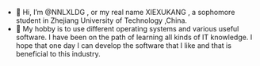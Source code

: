 - 👋 Hi, I’m @NNLXLDG , or my real name XIEXUKANG , a sophomore student in Zhejiang University of Technology ,China.
- 👀 My hobby is to use different operating systems and various useful software. I have been on the path of learning all kinds of IT knowledge. I hope that one day I can develop the software that I like and that is beneficial to this industry.


<!---
NNLXLDG/NNLXLDG is a ✨ special ✨ repository because its `README.md` (this file) appears on your GitHub profile.
You can click the Preview link to take a look at your changes.
--->
